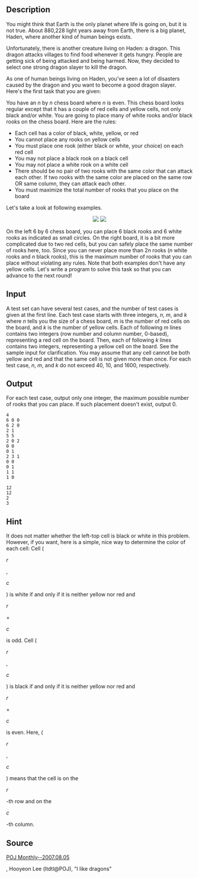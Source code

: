 <h2>Description</h2><p>You might think that Earth is the only planet where life is going on, but it is not true. About 880,228 light years away from Earth, there is a big planet, Haden, where another kind of human beings exists.</p><p>Unfortunately, there is another creature living on Haden: a dragon. This dragon attacks villages to find food whenever it gets hungry. People are getting sick of being attacked and being harmed. Now, they decided to select one strong dragon slayer to kill the dragon. </p><p>As one of human beings living on Haden, you've seen a lot of disasters caused by the dragon and you want to become a good dragon slayer. Here's the first task that you are given:</p><p>You have an <i>n</i> by <i>n</i> chess board where <i>n</i> is even. This chess board looks regular except that it has a couple of red cells and yellow cells, not only black and/or white. You are going to place many of white rooks and/or black rooks on the chess board. Here are the rules:</p><ul><li>Each cell has a color of black, white, yellow, or red</li><li>You cannot place any rooks on yellow cells</li><li>You must place one rook (either black or white, your choice) on each red cell</li><li>You may not place a black rook on a black cell</li><li>You may not place a white rook on a white cell</li><li>There should be no pair of two rooks with the same color that can attack each other. If two rooks with the same color are placed on the same row OR same column, they can attack each other.</li><li>You must maximize the total number of rooks that you place on the board</li></ul><p>Let's take a look at following examples. </p><p></p><center><img src="images/3319_1.GIF"> <img src="images/3319_2.GIF"></center><p></p><p>On the left 6 by 6 chess board, you can place 6 black rooks and 6 white rooks as indicated as small circles. On the right board, it is a bit more complicated due to two red cells, but you can safely place the same number of rooks here, too. Since you can never place more than 2<i>n</i> rooks (<i>n</i> white rooks and <i>n</i> black rooks), this is the maximum number of rooks that you can place without violating any rules. Note that both examples don't have any yellow cells. Let's write a program to solve this task so that you can advance to the next round! </p><h2>Input</h2><p>A test set can have several test cases, and the number of test cases is given at the first line. Each test case starts with three integers, <i>n</i>, <i>m</i>, and <i>k</i> where <i>n</i> tells you the size of a chess board, <i>m</i> is the number of red cells on the board, and <i>k</i> is the number of yellow cells. Each of following <i>m</i> lines contains two integers (row number and column number, 0-based), representing a red cell on the board. Then, each of following <i>k</i> lines contains two integers, representing a yellow cell on the board. See the sample input for clarification. You may assume that any cell cannot be both yellow and red and that the same cell is not given more than once. For each test case, <i>n</i>, <i>m</i>, and <i>k</i> do not exceed 40, 10, and 1600, respectively.</p><h2>Output</h2><p>For each test case, output only one integer, the maximum possible number of rooks that you can place. If such placement doesn't exist, output 0.
</p><pre><code class="language-input1">4
6 0 0
6 2 0
2 1
5 5
2 0 2
0 0
0 1
2 3 1
0 0
0 1
1 1
1 0
</code></pre><pre><code class="language-output1">12
12
2
3
</code></pre><h2>Hint</h2><p>It does not matter whether the left-top cell is black or white in this problem. However, if you want, here is a simple, nice way to determine the color of each cell: Cell (</p><i>r</i><p>, </p><i>c</i><p>) is white if and only if it is neither yellow nor red and </p><i>r</i><p>+</p><i>c</i><p> is odd. Cell (</p><i>r</i><p>, </p><i>c</i><p>) is black if and only if it is neither yellow nor red and </p><i>r</i><p>+</p><i>c</i><p> is even. Here, (</p><i>r</i><p>, </p><i>c</i><p>) means that the cell is on the </p><i>r</i><p>-th row and on the </p><i>c</i><p>-th column.</p><h2>Source</h2><a href="searchproblem?field=source&amp;key=POJ+Monthly--2007.08.05">POJ Monthly--2007.08.05</a><p>, Hooyeon Lee (ltdtl@POJ), "I like dragons"</p>